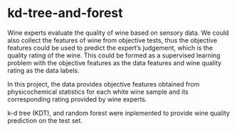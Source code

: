 # kd-tree-and-forest

Wine experts evaluate the quality of wine based on sensory data. We could also collect the features of wine from objective tests, thus the objective features could be used to predict the expert’s judgement, which is the quality rating of the wine. This could be formed as a supervised learning problem with the objective features as the data features and wine quality rating as the data labels.

In this project, the data provides objective features obtained from physicochemical statistics for each white wine sample and its corresponding rating provided by wine experts. 

k-d tree (KDT), and random forest were inplemented to provide wine quality prediction on the test set.
